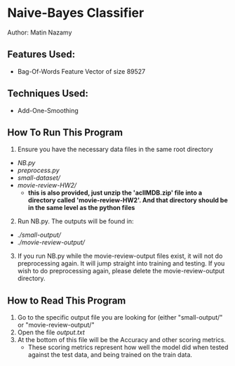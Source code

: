 # Naive-Bayes Classifier 

Author: Matin Nazamy

## Features Used:
- Bag-Of-Words Feature Vector of size 89527

## Techniques Used:
- Add-One-Smoothing

## How To Run This Program

1. Ensure you have the necessary data files in the same root directory

- *NB.py*
- *preprocess.py*
- *small-dataset/*
- *movie-review-HW2/*
    - **this is also provided, just unzip the 'aclIMDB.zip' file into a directory called 'movie-review-HW2'. And that directory should be in the same level as the python files**


2. Run NB.py. The outputs will be found in:

- *./small-output/*
- *./movie-review-output/*


3. If you run NB.py while the movie-review-output files exist, it will not do preprocessing again. It will jump straight into training and testing. If you wish to do preprocessing again, please delete the movie-review-output directory.


## How to Read This Program

1. Go to the specific output file you are looking for (either "small-output/" or "movie-review-output/"
2. Open the file *output.txt*
3. At the bottom of this file will be the Accuracy and other scoring metrics.
    - These scoring metrics represent how well the model did when tested against the test data, and being trained on the train data.
